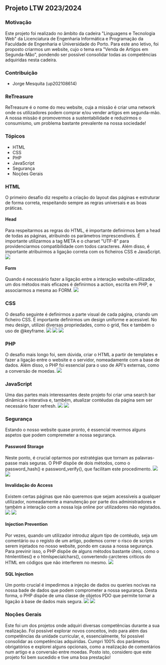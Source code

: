 ## Projeto LTW 2023/2024 

### Motivação
Este projeto foi realizado no âmbito da cadeira "Linguagens e Tecnologia Web" da Licenciatura de Engenharia Informática e Programação da Faculdade de Engenharia e Universidade do Porto. 
Para este ano letivo, foi proposto criarmos um website, cujo o tema era "Venda de Artigos em Segunda-Mão", pondendo ser possível consolidar todas as competências adquiridas nesta cadeira.

### Contribuição
* Jorge Mesquita (up202108614)

### ReTreasure
ReTreasure é o nome do meu website, cuja a missão é criar uma network onde os utilizadores podem comprar e/ou vender artigos em segunda-mão. A nossa missão é promovermos a sustentabilidade e reduzirmos o consumismo, um problema bastante prevalente na nossa sociedade!

### Tópicos
- HTML
- CSS
- PHP
- JavaScript
- Segurança
- Noções Gerais

### HTML
O primeiro desafio diz respeito a criação do layout das páginas e estruturar de forma correta, respeitando sempre as regras universais e as boas práticas.
#### Head
Para respeitarmos as regras do HTML, é importante definirmos bem a head de todas as páginas, atribuindo os parâmetros imprescendíveis. 
É importante utilizarmos a tag META e o charset "UTF-8" para providenciarmos compatibilidade com todos caracteres. Além disso, é importante atribuirmos a ligação correta com os ficheiros CSS e JavaScript.
<img src="/images/1.png">

#### Form
Quando é necessário fazer a ligação entre a interação website-utilizador, um dos métodos mais eficazes é definirmos a action, escrita em PHP, e associarmos a mesma ao FORM.
<img src="/images/2.png">

### CSS
O desafio seguinte é definirmos a parte visual de cada página, criando um ficheiro CSS. É importante definirmos um design uniforme e acessível. No meu design, utilizei diversas propriedades, como o grid, flex e também o uso de @keyframe.
<img src="/images/3.png">
<img src="/images/4.png">
<img src="/images/6.png">

### PHP
O desafio mais longo foi, sem dúvida, criar o HTML a partir de templates e fazer a ligação entre o website e o servidor, nomeadamente com a base de dados. Além disso, o PHP foi essencial para o uso de API's externas, como a conversão de moedas.
<img src="/images/5.png">

### JavaScript
Uma das partes mais interessantes deste projeto foi criar uma search bar dinâmica e interativa e, também, atualizar contéudas da página sem ser necessário fazer refresh.
<img src="/images/7.png">
<img src="/images/8.png">

### Segurança
Estando o nosso website quase pronto, é essencial revermos alguns aspetos que podem compremeter a nossa segurança. 

#### Password Storage
Neste ponto, é crucial optarmos por estratégias que tornam as palavras-passe mais seguras. O PHP dispõe de dois métodos, como o password_hash() e password_verify(), que facilitam este procedimento.
<img src="/images/9.png">
<img src="/images/10.png">
#### Invalidação do Access
Existem certas páginas que não queremos que sejam acessíveis a qualquer utilizador, nomeadamente a manutenção por parte dos administradores e também a interação com a nossa loja online por utilizadores não registados.
<img src="/images/11.png">
<img src="/images/12.png">
#### Injection Prevention
Por vezes, quando um utilizador introduz algum tipo de contéudo, seja um comentário ou o registo de um artigo, podemos correr o risco de scripts serem injetados no nosso website, pondo em causa a nossa segurança. 
Para previnir isso, o PHP dispõe de alguns métodos bastante úteis, como o htmlentities() e o htmlspecialchars(), convertendo carcteres críticos do HTML em códigos que não interferem no mesmo.
<img src="/images/13.png">
#### SQL Injection
Um ponto crucial é impedirmos a injeção de dados ou queries nocivas na nossa bade de dados que podem comprometer a nossa segurança. Desta forma, o PHP dispõe de uma classe de objetos PDO que permite tornar a ligação à base de dados mais segura.
<img src="/images/14.png">
<img src="/images/15.png">

### Noções Gerais
Este foi um dos projetos onde adquiri diversas competências durante a sua realização. Foi possível explorar novos conceitos, indo para além das competências da unidade curricular, e, essencialmente, foi possível consolidar as competências adquiridas.
Cumpri 100% dos parâmetros obrigatórios e explorei alguns opcionais, como a realização de comentários num artigo e a conversão entre moedas. 
Posto isto, considero que este projeto foi bem sucedido e tive uma boa prestação!
